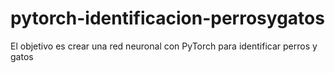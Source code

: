 # pytorch-identificacion-perrosygatos
El objetivo es crear una red neuronal con PyTorch para identificar perros y gatos
